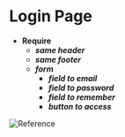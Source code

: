 # Login Page

- **__Require__**
  - **_same header_**
  - **_same footer_**
  - **_form_**
    - **_field to email_**
    - **_field to password_**
    - **_field to remember_**
    - **_button to access_**

![**Reference**](https://cdn.dribbble.com/userupload/3178819/file/original-e5c1645a7d52fdb5891a402167430f96.jpg?compress=1&resize=1024x768)